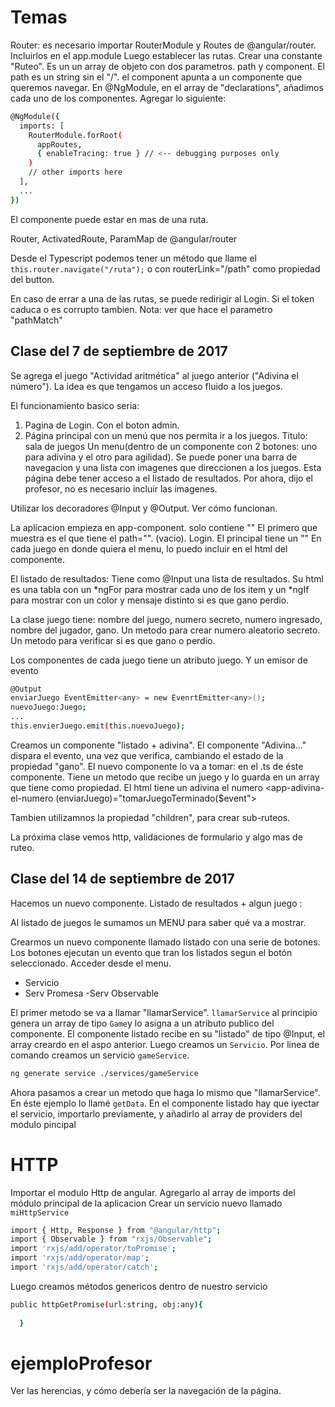 # Temas

Router: es necesario importar RouterModule y Routes de @angular/router. Incluirlos en el app.module
Luego establecer las rutas.
Crear una constante "Ruteo".
Es un un array de objeto con dos parametros. path y component. El path es un string sin el "/". el component apunta a un componente que queremos navegar.
En @NgModule, en el array de "declarations", añadimos cada uno de los componentes.
Agregar lo siguiente:


```sh
@NgModule({
  imports: [
    RouterModule.forRoot(
      appRoutes,
      { enableTracing: true } // <-- debugging purposes only
    )
    // other imports here
  ],
  ...
})
```


El componente puede estar en mas de una ruta.

Router, ActivatedRoute, ParamMap de @angular/router

Desde el Typescript podemos tener un método que llame el `this.router.navigate("/ruta");` o con routerLink="/path" como propiedad del button.

En caso de errar a una de las rutas, se puede redirigir al Login. Si el token caduca o es corrupto tambien.
Nota: ver que hace el parametro "pathMatch"
## Clase del 7 de septiembre de 2017
Se agrega el juego "Actividad aritmética" al juego anterior ("Adivina el número").
La idea es que tengamos un acceso fluido a los juegos.

El funcionamiento basico seria:


1) Pagina de Login. Con el boton admin.
2) Página principal con un menú que nos permita ir a los juegos. Titulo: sala de juegos
    Un menu(dentro de un componente con 2 botones: uno para adivina y el otro para agilidad).
    Se puede poner una barra de navegacion y una lista con imagenes que direccionen a los juegos.
    Esta página debe tener acceso a el listado de resultados.
    Por ahora, dijo el profesor, no es necesario incluir las imagenes.

Utilizar los decoradores @Input y @Output. Ver cómo funcionan.


La aplicacion empieza en app-component.
solo contiene "<router-outlet>"
El primero que muestra es el que tiene el path="". (vacio).
Login.
El principal tiene un "<app-menu>"
En cada juego en donde quiera el menu, lo puedo incluir en el html del componente.


El listado de resultados:
Tiene como @Input una lista de resultados.
Su html es una tabla con un *ngFor para mostrar cada uno de los item y un *ngIf para mostrar con un color y mensaje distinto si es que gano perdio.

La clase juego tiene:
nombre del juego, numero secreto, numero ingresado, nombre del jugador, gano.
Un metodo para crear numero aleatorio secreto.
Un metodo para verificar si es que gano o perdio.

Los componentes de cada juego tiene un atributo juego.
Y un emisor de evento

```sh
@Output
enviarJuego EventEmitter<any> = new EvenrtEmitter<any>();
nuevoJuego:Juego;
...
this.envierJuego.emit(this.nuevoJuego);
```

Creamos un componente "listado + adivina".
El componente "Adivina..." dispara el evento, una vez que verifica, cambiando el estado de la propiedad "gano".
El nuevo componente lo va a tomar: en el .ts de éste componente.
Tiene un metodo que recibe un juego y lo guarda en un array que tiene como propiedad.
El html tiene un adivina el numero <app-adivina-el-numero (enviarJuego)="tomarJuegoTerminado($event">

Tambien utilizamnos la propiedad "children", para crear sub-ruteos.

La próxima clase vemos http, validaciones de formulario y algo mas de ruteo.

## Clase del 14 de septiembre de 2017

Hacemos un nuevo componente.
Listado de resultados + algun juego : 

Al listado de juegos le sumamos un MENU para saber qué va a mostrar.

Crearmos un nuevo componente llamado listado con una serie de botones.
Los botones ejecutan un evento que tran los listados segun el botón seleccionado.
Acceder desde el menu.
- Servicio
- Serv Promesa
 -Serv Observable

 El primer metodo se va a llamar "llamarService".
`llamarService` al principio genera un array de tipo `Game`y lo asigna a un atributo publico del componente.
 El componente listado recibe en su "listado" de tipo @Input, el array creardo en el aspo anterior.
Luego creamos un `Servicio`.
Por linea de comando creamos un servicio `gameService`.

```sh
ng generate service ./services/gameService
```

Ahora pasamos a crear un metodo que haga lo mismo que "llamarService".
En éste ejemplo lo llamé `getData`.
En el componente listado hay que iyectar el servicio, importarlo previamente, y añadirlo al array de providers del modulo pincipal


# HTTP

Importar el modulo Http de angular. Agregarlo al array de imports del módulo principal de la aplicacion
Crear un servicio nuevo llamado `miHttpService`

```sh
import { Http, Response } from "@angular/http";
import { Observable } from "rxjs/Observable";
import 'rxjs/add/operator/toPromise';
import 'rxjs/add/operator/map';
import 'rxjs/add/operator/catch';
```
Luego creamos métodos genericos dentro de nuestro servicio


```sh
public httpGetPromise(url:string, obj:any){
    
  }
```

# ejemploProfesor

Ver las herencias, y cómo debería ser la navegación de la página.
